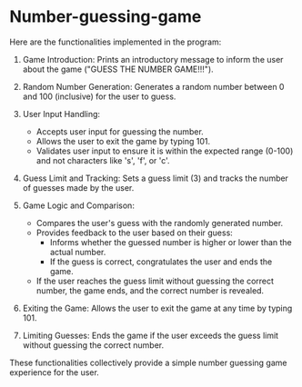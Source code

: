 # Number-guessing-game

Here are the functionalities implemented in the program:

1. Game Introduction: Prints an introductory message to inform the user about the game ("GUESS THE NUMBER GAME!!!").

2. Random Number Generation: Generates a random number between 0 and 100 (inclusive) for the user to guess.

3. User Input Handling:
   - Accepts user input for guessing the number.
   - Allows the user to exit the game by typing 101.
   - Validates user input to ensure it is within the expected range (0-100) and not characters like 's', 'f', or 'c'.

4. Guess Limit and Tracking: Sets a guess limit (3) and tracks the number of guesses made by the user.

5. Game Logic and Comparison:
   - Compares the user's guess with the randomly generated number.
   - Provides feedback to the user based on their guess:
     - Informs whether the guessed number is higher or lower than the actual number.
     - If the guess is correct, congratulates the user and ends the game.
   - If the user reaches the guess limit without guessing the correct number, the game ends, and the correct number is revealed.

6. Exiting the Game: Allows the user to exit the game at any time by typing 101.

7. Limiting Guesses: Ends the game if the user exceeds the guess limit without guessing the correct number.

These functionalities collectively provide a simple number guessing game experience for the user.